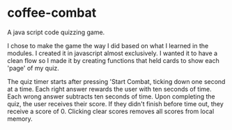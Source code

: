 # coffee-combat
A java script code quizzing game.

I chose to make the game the way I did based on what I learned in the modules. I created it in javascript almost exclusively. I wanted it to have a clean flow so I made it by creating functions that held cards to show each 'page' of my quiz.

The quiz timer starts after pressing 'Start Combat, ticking down one second at a time. Each right answer rewards the user with ten seconds of time. Each wrong answer subtracts ten seconds of time. Upon completing the quiz, the user receives their score. If they didn't finish before time out, they receive a score of 0. Clicking clear scores removes all scores from local memory. 
